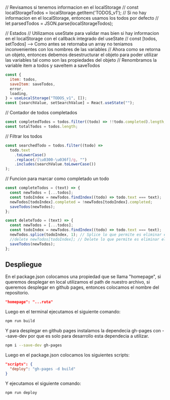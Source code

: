 // Revisamos si tenemos informacion en el localStorage
// const localStorageTodos = localStorage.getItem('TODOS_v1');
// Si no hay informacion en el localStorage, entonces usamos los todos por defecto
// let parsedTodos = JSON.parse(localStorageTodos);

// Estados
// Utilizamos useState para validar mas bien si hay informacion en el localStorage con el callback integrado del useState
// const [todos, setTodos] --> Como antes se retornaba un array no teniamos inconvenientes con los nombres de las variables
// Ahora como se retorna un objeto, entonces debemos desestructurar el objeto para poder utilizar las variables tal como son las propiedades del objeto
// Renombramos la variable item a todos y saveItem a saveTodos

```javascript
const {
  item: todos,
  saveItem: saveTodos,
  error,
  loading,
} = useLocalStorage("TODOS_v1", []);
const [searchValue, setSearchValue] = React.useState("");
```

// Contador de todos completados

```javascript
const completedTodos = todos.filter((todo) => !!todo.completed).length;
const totalTodos = todos.length;
```

// Filtrar los todos

```javascript
const searchedTodo = todos.filter((todo) =>
  todo.text
    .toLowerCase()
    .replace(/[\u0300-\u036f]/g, "")
    .includes(searchValue.toLowerCase())
);
```

// Funcion para marcar como completado un todo

```javascript
const completeTodos = (text) => {
  const newTodos = [...todos];
  const todoIndex = newTodos.findIndex((todo) => todo.text === text);
  newTodos[todoIndex].completed = !newTodos[todoIndex].completed;
  saveTodos(newTodos);
};

const deleteTodo = (text) => {
  const newTodos = [...todos];
  const todoIndex = newTodos.findIndex((todo) => todo.text === text);
  newTodos.splice(todoIndex, 1); // Splice lo que permite es eliminar el elemento del array y reordenar los indices del array
  //delete newTodos[todoIndex]; // Delete lo que permite es eliminar el elemento del array, pero no reordena los indices del array
  saveTodos(newTodos);
};
```
## Despliegue

En el package.json colocamos una propiedad que se llama "homepage", si queremos desplegar en local utilizamos el path de nuestro archivo, si queremos desplegar en github pages, entonces colocamos el nombre del repositorio.

```json
"homepage": "...ruta"
```

Luego en el terminal ejecutamos el siguiente comando:

```bash
npm run build
```

Y para desplegar en github pages instalamos la dependecia gh-pages con --save-dev por que es solo para desarrollo esta dependecia a utilizar.

```bash
npm i --save-dev gh-pages
```

Luego en el package.json colocamos los siguientes scripts:

```json
"scripts": {
  "deploy": "gh-pages -d build"
}
```

Y ejecutamos el siguiente comando:

```bash
npm run deploy
```

